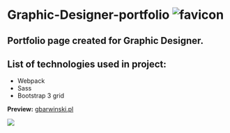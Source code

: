 # Graphic-Designer-portfolio ![favicon](https://images81.fotosik.pl/907/31718c6f16f49b86gen.png)

## Portfolio page created for Graphic Designer.

## List of technologies used in project: 
* Webpack
* Sass
* Bootstrap 3 grid

<strong>Preview:</strong> <a href="http://gbarwinski.pl/">gbarwinski.pl</a>

<img src="https://images82.fotosik.pl/908/dbf2a2b49f0d521f.jpg">


